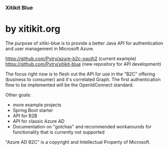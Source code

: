 ### Xitikit Blue
# by xitikit.org

The purpose of xitiki-blue is to provide a better Java API for authentication and user management in Microsoft Azure. 

https://github.com/Pytry/azure-b2c-oauth2 (current example)
https://github.com/Pytry/xitikit-blue (new repository for API development)

The focus right now is to flesh out the API for use in the "B2C" offering (business to consumer) and it's correlated Graph. The first authentication flow to be implemented will be the OpenIdConnect standard.

Other goals: 
- more example projects
- Spring Boot starter
- API for B2B
- API for classic Azure AD
- Documentation on "gotchas" and recommended workarounds for functionality that is currently not supported

"Azure AD B2C" is a copyright and Intellectual Property of Microsoft.
